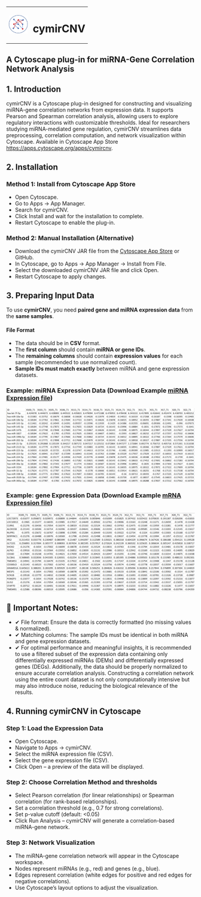 <table>
  <tr>
    <td><img src="images/logo_cymirCNV.png" alt="cymirCNV Logo" width="50"></td>
    <td><h1>cymirCNV</h1></td>
  </tr>
</table>

## A Cytoscape plug-in for miRNA-Gene Correlation Network Analysis

## 1. Introduction
cymirCNV is a Cytoscape plug-in designed for constructing and visualizing miRNA-gene correlation networks from expression data. It supports Pearson and Spearman correlation analysis, allowing users to explore regulatory interactions with customizable thresholds. Ideal for researchers studying miRNA-mediated gene regulation, cymirCNV streamlines data preprocessing, correlation computation, and network visualization within Cytoscape. Available in Cytoscape App Store https://apps.cytoscape.org/apps/cymircnv. 

## 2. Installation
### Method 1: Install from Cytoscape App Store
- Open Cytoscape.
- Go to Apps → App Manager.
- Search for cymirCNV.
- Click Install and wait for the installation to complete.
- Restart Cytoscape to enable the plug-in.
### Method 2: Manual Installation (Alternative)
- Download the cymirCNV JAR file from the [Cytoscape App Store](https://apps.cytoscape.org/apps/cymircnv) or GitHub.
- In Cytoscape, go to Apps → App Manager → Install from File.
- Select the downloaded cymirCNV JAR file and click Open.
- Restart Cytoscape to apply changes.

## 3. Preparing Input Data  

To use **cymirCNV**, you need **paired gene and miRNA expression data** from the **same samples**.  

#### File Format  
- The data should be in **CSV** format.  
- The **first column** should contain **miRNA or gene IDs**.  
- The **remaining columns** should contain **expression values** for each sample (recommended to use normalized count).  
- **Sample IDs must match exactly** between miRNA and gene expression datasets.  

### Example: miRNA Expression Data (Download Example [ miRNA Expression file](example_data/miRNA.csv))

![miRNA](images/dem.png)

### Example: gene Expression Data (Download Example [ mRNA Expression file](example_data/mRNA.csv))
![mRNA](images/deg.png)

## 🚨 Important Notes:
- ✔ File format: Ensure the data is correctly formatted (no missing values & normalized).
- ✔ Matching columns: The sample IDs must be identical in both miRNA and gene expression datasets.
- ✔ For optimal performance and meaningful insights, it is recommended to use a filtered subset of the expression data containing only differentially expressed miRNAs (DEMs) and differentially expressed genes (DEGs). Additionally, the data should be properly normalized to ensure accurate correlation analysis. Constructing a correlation network using the entire count dataset is not only computationally intensive but may also introduce noise, reducing the biological relevance of the results.

## 4. Running cymirCNV in Cytoscape
### Step 1: Load the Expression Data
- Open Cytoscape.
- Navigate to Apps → cymirCNV.
- Select the miRNA expression file (CSV).
- Select the gene expression file (CSV).
- Click Open – a preview of the data will be displayed.
### Step 2: Choose Correlation Method and thresholds
- Select Pearson correlation (for linear relationships) or Spearman correlation (for rank-based relationships).
- Set a correlation threshold (e.g., 0.7 for strong correlations).
- Set p-value cutoff (default: <0.05)
- Click Run Analysis – cymirCNV will generate a correlation-based miRNA-gene network.
### Step 3: Network Visualization
- The miRNA-gene correlation network will appear in the Cytoscape workspace.
- Nodes represent miRNAs (e.g., red) and genes (e.g., blue).
- Edges represent correlation (white edges for positive and red edges for negative correlations).
- Use Cytoscape’s layout options to adjust the visualization.

